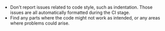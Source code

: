 - Don't report issues related to code style, such as indentation. Those issues are all automatically formatted during the CI stage.
- Find any parts where the code might not work as intended, or any areas where problems could arise.
